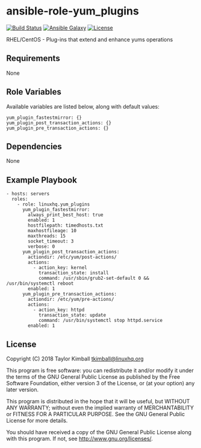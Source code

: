 # ansible-role-yum_plugins

[![Build Status](https://travis-ci.org/linuxhq/ansible-role-yum_plugins.svg?branch=master)](https://travis-ci.org/linuxhq/ansible-role-yum_plugins)
[![Ansible Galaxy](https://img.shields.io/badge/ansible--galaxy-yum_plugins-blue.svg?style=flat)](https://galaxy.ansible.com/linuxhq/yum_plugins)
[![License](https://img.shields.io/badge/license-GPLv3-brightgreen.svg?style=flat)](COPYING)

RHEL/CentOS - Plug-ins that extend and enhance yums operations

## Requirements

None

## Role Variables

Available variables are listed below, along with default values:

    yum_plugin_fastestmirror: {}
    yum_plugin_post_transaction_actions: {}
    yum_plugin_pre_transaction_actions: {}

## Dependencies

None

## Example Playbook

    - hosts: servers
      roles:
        - role: linuxhq.yum_plugins
          yum_plugin_fastestmirror:
            always_print_best_host: true
            enabled: 1
            hostfilepath: timedhosts.txt
            maxhostfileage: 10
            maxthreads: 15
            socket_timeout: 3
            verbose: 0
          yum_plugin_post_transaction_actions:
            actiondir: /etc/yum/post-actions/
            actions:
              - action_key: kernel
                transaction_state: install
                command: /usr/sbin/grub2-set-default 0 && /usr/bin/systemctl reboot
            enabled: 1
          yum_plugin_pre_transaction_actions:
            actiondir: /etc/yum/pre-actions/
            actions:
              - action_key: httpd
                transaction_state: update
                command: /usr/bin/systemctl stop httpd.service
            enabled: 1

## License

Copyright (C) 2018 Taylor Kimball <tkimball@linuxhq.org>

This program is free software: you can redistribute it and/or modify
it under the terms of the GNU General Public License as published by
the Free Software Foundation, either version 3 of the License, or
(at your option) any later version.

This program is distributed in the hope that it will be useful,
but WITHOUT ANY WARRANTY; without even the implied warranty of
MERCHANTABILITY or FITNESS FOR A PARTICULAR PURPOSE. See the
GNU General Public License for more details.

You should have received a copy of the GNU General Public License
along with this program. If not, see <http://www.gnu.org/licenses/>.

